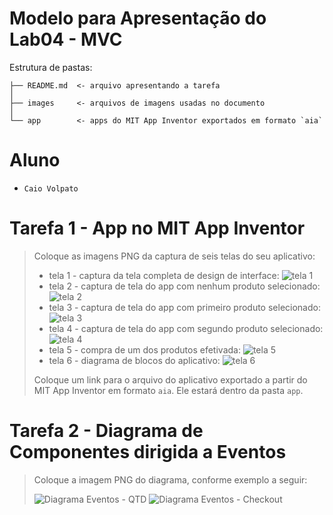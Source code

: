# Modelo para Apresentação do Lab04 - MVC

Estrutura de pastas:

~~~
├── README.md  <- arquivo apresentando a tarefa
│
├── images     <- arquivos de imagens usadas no documento
│
└── app        <- apps do MIT App Inventor exportados em formato `aia`
~~~

# Aluno
* `Caio Volpato`

# Tarefa 1 - App no MIT App Inventor

> Coloque as imagens PNG da captura de seis telas do seu aplicativo:
> * tela 1 - captura da tela completa de design de interface: ![tela 1](images/design.png) 
> * tela 2 - captura de tela do app com nenhum produto selecionado: ![tela 2](images/selected_none.png)
> * tela 3 - captura de tela do app com primeiro produto selecionado: ![tela 3](images/complete.png)
> * tela 4 - captura de tela do app com segundo produto selecionado: ![tela 4](images/2th.png)
> * tela 5 - compra de um dos produtos efetivada: ![tela 5](images/checkout.png)
> * tela 6 - diagrama de blocos do aplicativo: ![tela 6](images/code.png)
>
> Coloque um link para o arquivo do aplicativo exportado a partir do MIT App Inventor em formato `aia`. Ele estará dentro da pasta `app`.

# Tarefa 2 - Diagrama de Componentes dirigida a Eventos

> Coloque a imagem PNG do diagrama, conforme exemplo a seguir:
>
> ![Diagrama Eventos - QTD](images/mit-app-inventor-events-1.png)
> ![Diagrama Eventos - Checkout](images/mit-app-inventor-events-2.png)
